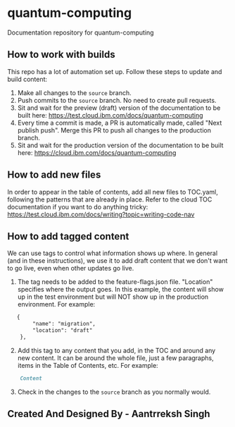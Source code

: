 # quantum-computing
Documentation repository for quantum-computing

## How to work with builds

This repo has a lot of automation set up. Follow these steps to update and build content:
1. Make all changes to the `source` branch.
2. Push commits to the `source` branch. No need to create pull requests.
3. Sit and wait for the preview (draft) version of the documentation to be built here: https://test.cloud.ibm.com/docs/quantum-computing
4. Every time a commit is made, a PR is automatically made, called "Next publish push". Merge this PR to push all changes to the production branch.
5. Sit and wait for the production version of the documentation to be built here: https://cloud.ibm.com/docs/quantum-computing

## How to add new files

In order to appear in the table of contents, add all new files to TOC.yaml, following the patterns that are already in place. Refer to the cloud TOC documentation if you want to do anything tricky: https://test.cloud.ibm.com/docs/writing?topic=writing-code-nav

## How to add tagged content

We can use tags to control what information shows up where. In general (and in these instructions), we use it to add draft content that we don't want to go live, even when other updates go live. 

1. The tag needs to be added to the feature-flags.json file. "Location" specifies where the output goes. In this example, the content will show up in the test environment but will NOT show up in the production environment. For example: 
```md
   {
        "name": "migration",
        "location": "draft"
    },
```    
2. Add this tag to any content that you add, in the TOC and around any new content. It can be around the whole file, just a few paragraphs, items in the Table of Contents, etc. For example:
```md
    Content 
```
3. Check in the changes to the `source` branch as you normally would.

## Created And Designed By - Aantrreksh Singh
